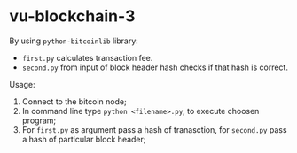 # vu-blockchain-3

By using `python-bitcoinlib` library:
- `first.py` calculates transaction fee.
- `second.py` from input of block header hash checks if that hash is correct.

Usage:
  1. Connect to the bitcoin node;
  2. In command line type `python <filename>.py`, to execute choosen program;
  3. For `first.py` as argument pass a hash of tranasction, for `second.py` pass a hash of particular block header;
